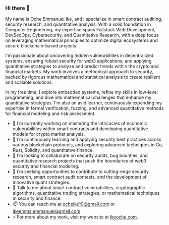 ### Hi there 👋

My name is Oche Emmanuel Ike, and I specialize in smart contract auditing, security research, and quantitative analysis. With a solid foundation in Computer Engineering, my expertise spans Fullstack Web Development, DevSecOps, Cybersecurity, and Quantitative Research, with a deep focus on leveraging mathematical principles to optimize digital ecosystems and secure blockchain-based projects.

I'm passionate about uncovering hidden vulnerabilities in decentralized systems, ensuring robust security for web3 applications, and applying quantitative strategies to analyze and predict trends within the crypto and financial markets. My work involves a methodical approach to security, backed by rigorous mathematical and statistical analysis to create resilient and scalable solutions.

In my free time, I explore embedded systems, refine my skills in low-level programming, and dive into mathematical challenges that enhance my quantitative strategies. I'm also an avid learner, continuously expanding my expertise in formal verification, fuzzing, and advanced quantitative methods for financial modeling and risk assessment.

- 🔭 I’m currently working on mastering the intricacies of economic vulnerabilities within smart contracts and developing quantitative models for crypto market analysis.
- 🌱 I’m continuously learning and applying security best practices across various blockchain protocols, and exploring advanced techniques in Go, Rust, Solidity, and quantitative finance.
- 👯 I’m looking to collaborate on security audits, bug bounties, and quantitative research projects that push the boundaries of web3 security and financial modeling.
- 🤔 I’m seeking opportunities to contribute to cutting-edge security research, smart contract audit contests, and the development of innovative quant strategies.
- 💬 Talk to me about smart contract vulnerabilities, cryptographic algorithms, quantitative trading strategies, or mathematical techniques in security and finance.
- 📫 You can reach me at ocheike10@gmail.com or ikeemma.emmanuel@gmail.com.
- ⚡ For more about my work, visit my website at [ikeoche.com](http://ikeoche.com).
